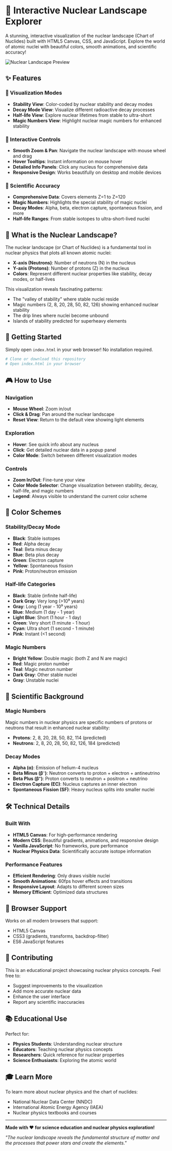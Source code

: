 # 🌌 Interactive Nuclear Landscape Explorer

A stunning, interactive visualization of the nuclear landscape (Chart of Nuclides) built with HTML5 Canvas, CSS, and JavaScript. Explore the world of atomic nuclei with beautiful colors, smooth animations, and scientific accuracy!

![Nuclear Landscape Preview](https://img.shields.io/badge/Nuclear-Physics-blue?style=for-the-badge&logo=atom&logoColor=white)

## ✨ Features

### 🎨 Visualization Modes

- **Stability View**: Color-coded by nuclear stability and decay modes
- **Decay Mode View**: Visualize different radioactive decay processes
- **Half-life View**: Explore nuclear lifetimes from stable to ultra-short
- **Magic Numbers View**: Highlight nuclear magic numbers for enhanced stability

### 🚀 Interactive Controls

- **Smooth Zoom & Pan**: Navigate the nuclear landscape with mouse wheel and drag
- **Hover Tooltips**: Instant information on mouse hover
- **Detailed Info Panels**: Click any nucleus for comprehensive data
- **Responsive Design**: Works beautifully on desktop and mobile devices

### 🔬 Scientific Accuracy

- **Comprehensive Data**: Covers elements Z=1 to Z=120
- **Magic Numbers**: Highlights the special stability of magic nuclei
- **Decay Modes**: Alpha, beta, electron capture, spontaneous fission, and more
- **Half-life Ranges**: From stable isotopes to ultra-short-lived nuclei

## 🎯 What is the Nuclear Landscape?

The nuclear landscape (or Chart of Nuclides) is a fundamental tool in nuclear physics that plots all known atomic nuclei:

- **X-axis (Neutrons)**: Number of neutrons (N) in the nucleus
- **Y-axis (Protons)**: Number of protons (Z) in the nucleus
- **Colors**: Represent different nuclear properties like stability, decay modes, or half-lives

This visualization reveals fascinating patterns:

- The "valley of stability" where stable nuclei reside
- Magic numbers (2, 8, 20, 28, 50, 82, 126) showing enhanced nuclear stability
- The drip lines where nuclei become unbound
- Islands of stability predicted for superheavy elements

## 🚀 Getting Started

Simply open `index.html` in your web browser! No installation required.

```bash
# Clone or download this repository
# Open index.html in your browser
```

## 🎮 How to Use

### Navigation

- **Mouse Wheel**: Zoom in/out
- **Click & Drag**: Pan around the nuclear landscape
- **Reset View**: Return to the default view showing light elements

### Exploration

- **Hover**: See quick info about any nucleus
- **Click**: Get detailed nuclear data in a popup panel
- **Color Mode**: Switch between different visualization modes

### Controls

- **Zoom In/Out**: Fine-tune your view
- **Color Mode Selector**: Change visualization between stability, decay, half-life, and magic numbers
- **Legend**: Always visible to understand the current color scheme

## 🌈 Color Schemes

### Stability/Decay Mode

- **Black**: Stable isotopes
- **Red**: Alpha decay
- **Teal**: Beta minus decay
- **Blue**: Beta plus decay
- **Green**: Electron capture
- **Yellow**: Spontaneous fission
- **Pink**: Proton/neutron emission

### Half-life Categories

- **Black**: Stable (infinite half-life)
- **Dark Gray**: Very long (>10⁹ years)
- **Gray**: Long (1 year - 10⁹ years)
- **Blue**: Medium (1 day - 1 year)
- **Light Blue**: Short (1 hour - 1 day)
- **Green**: Very short (1 minute - 1 hour)
- **Cyan**: Ultra short (1 second - 1 minute)
- **Pink**: Instant (<1 second)

### Magic Numbers

- **Bright Yellow**: Double magic (both Z and N are magic)
- **Red**: Magic proton number
- **Teal**: Magic neutron number
- **Dark Gray**: Other stable nuclei
- **Gray**: Unstable nuclei

## 🔬 Scientific Background

### Magic Numbers

Magic numbers in nuclear physics are specific numbers of protons or neutrons that result in enhanced nuclear stability:

- **Protons**: 2, 8, 20, 28, 50, 82, 114 (predicted)
- **Neutrons**: 2, 8, 20, 28, 50, 82, 126, 184 (predicted)

### Decay Modes

- **Alpha (α)**: Emission of helium-4 nucleus
- **Beta Minus (β⁻)**: Neutron converts to proton + electron + antineutrino
- **Beta Plus (β⁺)**: Proton converts to neutron + positron + neutrino
- **Electron Capture (EC)**: Nucleus captures an inner electron
- **Spontaneous Fission (SF)**: Heavy nucleus splits into smaller nuclei

## 🛠️ Technical Details

### Built With

- **HTML5 Canvas**: For high-performance rendering
- **Modern CSS**: Beautiful gradients, animations, and responsive design
- **Vanilla JavaScript**: No frameworks, pure performance
- **Nuclear Physics Data**: Scientifically accurate isotope information

### Performance Features

- **Efficient Rendering**: Only draws visible nuclei
- **Smooth Animations**: 60fps hover effects and transitions
- **Responsive Layout**: Adapts to different screen sizes
- **Memory Efficient**: Optimized data structures

## 📱 Browser Support

Works on all modern browsers that support:

- HTML5 Canvas
- CSS3 (gradients, transforms, backdrop-filter)
- ES6 JavaScript features

## 🤝 Contributing

This is an educational project showcasing nuclear physics concepts. Feel free to:

- Suggest improvements to the visualization
- Add more accurate nuclear data
- Enhance the user interface
- Report any scientific inaccuracies

## 📚 Educational Use

Perfect for:

- **Physics Students**: Understanding nuclear structure
- **Educators**: Teaching nuclear physics concepts
- **Researchers**: Quick reference for nuclear properties
- **Science Enthusiasts**: Exploring the atomic world

## 🎓 Learn More

To learn more about nuclear physics and the chart of nuclides:

- National Nuclear Data Center (NNDC)
- International Atomic Energy Agency (IAEA)
- Nuclear physics textbooks and courses

---

**Made with ❤️ for science education and nuclear physics exploration!**

_"The nuclear landscape reveals the fundamental structure of matter and the processes that power stars and create the elements."_
